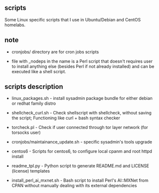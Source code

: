 scripts
---
Some Linux specific scripts that I use in Ubuntu/Debian and CentOS homelabs.

note
---
* cronjobs/ directory are for cron jobs scripts

* file with _nodeps in the name is a Perl script that doesn't requires user to install anything else  (besides Perl if not already installed) and can be executed like a shell script.

scripts description
---
* linux_packages.sh - install sysadmin package bundle for either debian or redhat family distro

* shellcheck_curl.sh - Check shellscript with shellcheck, without saving the script; Functioning like curl + bash syntax checker

* torcheck.pl -  Check if user connected through tor layer network (for torsocks user)

* cronjobs/maintainance_update.sh - specific sysadmin's tools upgrade

* centos6 - Scripts for centos6, to configure local cpanm and root httpd install

* readme_tpl.py - Python script to generate README.md and LICENSE (license) templates

* install_perl_ai_mxnet.sh - Bash script to install Perl's AI::MXNet from CPAN without manually dealing with its external dependencies
